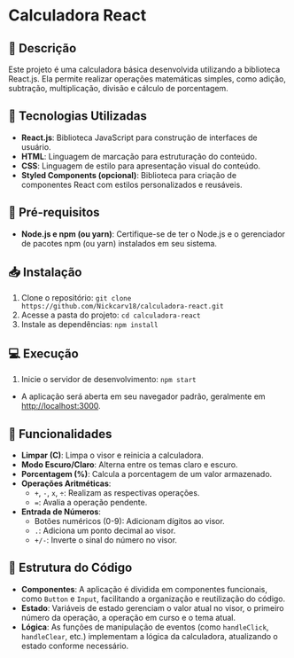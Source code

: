 # Calculadora React

## 📃 Descrição

Este projeto é uma calculadora básica desenvolvida utilizando a biblioteca React.js. Ela permite realizar operações matemáticas simples, como adição, subtração, multiplicação, divisão e cálculo de porcentagem.

## 🚀 Tecnologias Utilizadas

- **React.js**: Biblioteca JavaScript para construção de interfaces de usuário.
- **HTML**: Linguagem de marcação para estruturação do conteúdo.
- **CSS**: Linguagem de estilo para apresentação visual do conteúdo.
- **Styled Components (opcional)**: Biblioteca para criação de componentes React com estilos personalizados e reusáveis.

## 🚧 Pré-requisitos

- **Node.js e npm (ou yarn)**: Certifique-se de ter o Node.js e o gerenciador de pacotes npm (ou yarn) instalados em seu sistema.

## 📥 Instalação

1. Clone o repositório: `git clone https://github.com/Nickcarv18/calculadora-react.git`
2. Acesse a pasta do projeto: `cd calculadora-react`
3. Instale as dependências: `npm install`

## 💻 Execução

1. Inicie o servidor de desenvolvimento: `npm start`

- A aplicação será aberta em seu navegador padrão, geralmente em <http://localhost:3000>.

## 📌 Funcionalidades

- **Limpar (C)**: Limpa o visor e reinicia a calculadora.
- **Modo Escuro/Claro**: Alterna entre os temas claro e escuro.
- **Porcentagem (%)**: Calcula a porcentagem de um valor armazenado.
- **Operações Aritméticas**:
  - `+`, `-`, `x`, `÷`: Realizam as respectivas operações.
  - `=`: Avalia a operação pendente.
- **Entrada de Números**:
  - Botões numéricos (0-9): Adicionam dígitos ao visor.
  - `.`: Adiciona um ponto decimal ao visor.
  - `+/-`: Inverte o sinal do número no visor.

## 🔧 Estrutura do Código

- **Componentes**: A aplicação é dividida em componentes funcionais, como `Button` e `Input`, facilitando a organização e reutilização do código.
- **Estado**: Variáveis de estado gerenciam o valor atual no visor, o primeiro número da operação, a operação em curso e o tema atual.
- **Lógica**: As funções de manipulação de eventos (como `handleClick`, `handleClear`, etc.) implementam a lógica da calculadora, atualizando o estado conforme necessário.
